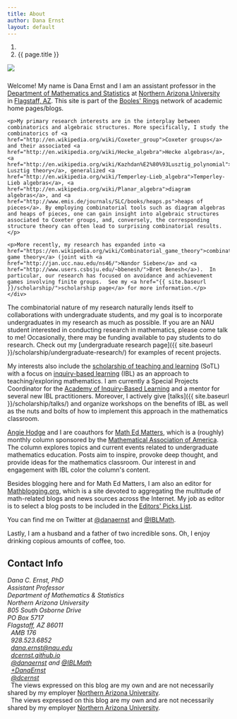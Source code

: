 ```yaml
---
title: About
author: Dana Ernst
layout: default
---
```


<ol class="breadcrumb">
  <li><a href="/"><i class="fa fa-home"></i></a></li>
  <li class="active">{{ page.title }}</li>
</ol>

<div class="row">
  <div class="col-xs-12 col-lg-4">
  <div><img src="{{ site.baseurl }}/images/DanaTeaching.jpg" class="img-responsive" img style="margin-bottom: 10px" /></div>
  </div>

  <div class="col-xs-12 col-lg-8">
    <div>
    <p>Welcome!  My name is Dana Ernst and I am an assistant professor in the <a href="http://nau.edu/cefns/natsci/math/">Department of Mathematics and Statistics</a> at <a href="http://nau.edu">Northern Arizona University</a> in <a href="https://maps.google.com/maps?q=Flagstaff,+AZ&amp;hl=en&amp;sll=37.0625,-95.677068&amp;sspn=57.161276,109.511719&amp;oq=fl&amp;hnear=Flagstaff,+Coconino,+Arizona&amp;t=m&amp;z=12">Flagstaff, AZ</a>.  This site is part of the <a href="http://boolesrings.org">Booles' Rings</a> network of academic home pages/blogs.</p>

    <p>My primary research interests are in the interplay between combinatorics and algebraic structures. More specifically, I study the combinatorics of <a href="http://en.wikipedia.org/wiki/Coxeter_group">Coxeter groups</a> and their associated <a href="http://en.wikipedia.org/wiki/Hecke_algebra">Hecke algebras</a>, <a href="http://en.wikipedia.org/wiki/Kazhdan%E2%80%93Lusztig_polynomial">Kazhdan-Lusztig theory</a>, generalized <a href="http://en.wikipedia.org/wiki/Temperley-Lieb_algebra">Temperley-Lieb algebras</a>, <a href="http://en.wikipedia.org/wiki/Planar_algebra">diagram algebras</a>, and <a href="http://www.emis.de/journals/SLC/books/heaps.ps">heaps of pieces</a>. By employing combinatorial tools such as diagram algebras and heaps of pieces, one can gain insight into algebraic structures associated to Coxeter groups, and, conversely, the corresponding structure theory can often lead to surprising combinatorial results.</p>

    <p>More recently, my research has expanded into <a href="https://en.wikipedia.org/wiki/Combinatorial_game_theory">combinatorial game theory</a> (joint with <a href="http://jan.ucc.nau.edu/ns46/">Nandor Sieben</a> and <a href="http://www.users.csbsju.edu/~bbenesh/">Bret Benesh</a>).  In particular, our research has focused on avoidance and achievement games involving finite groups.  See my <a href="{{ site.baseurl }}/scholarship/">scholarship page</a> for more information.</p>
    </div>
  </div>
</div>

The combinatorial nature of my research naturally lends itself to collaborations with undergraduate students, and my goal is to incorporate undergraduates in my research as much as possible. If you are an NAU student interested in conducting research in mathematics, please come talk to me! Occasionally, there may be funding available to pay students to do research. Check out my [undergraduate research page]({{ site.baseurl }}/scholarship/undergraduate-research/) for examples of recent projects.

My interests also include the [scholarship of teaching and learning](http://en.wikipedia.org/wiki/Scholarship_of_Teaching_and_Learning) (SoTL) with a focus on [inquiry-based learning](http://maamathedmatters.blogspot.com/2013/05/what-heck-is-ibl.html) (IBL) as an approach to teaching/exploring mathematics. I am currently a Special Projects Coordinator for the [Academy of Inquiry-Based Learning](http://www.inquirybasedlearning.org) and a mentor for several new IBL practitioners.  Moreover, I actively give [talks]({{ site.baseurl }}/scholarship/talks/) and organize workshops on the benefits of IBL as well as the nuts and bolts of how to implement this approach in the mathematics classroom.

<!-- I am also interested in utilizing technology to enhance the teaching and learning of mathematics. Specifically, I choose free and [open-source](http://en.wikipedia.org/wiki/Open_source) software and technologies when appropriate. For example, I have been incorporating [Sage](http://sagemath.org) and [GeoGebra](http://www.geogebra.org/) into my teaching. Sage is a free open-source mathematics software system licensed under the GPL. It combines the power of many existing open-source packages into a common Python-based interface.  For examples of a few of the cool things you can do with Sage, check [this page](http://wiki.sagemath.org/interact).  According to their webpage, GeoGebra is free and multi-platform dynamic mathematics software for all levels of education that joins geometry, algebra, tables, graphing, statistics and calculus in one easy-to-use package.  There are tons of awesome GeoGebra examples located [here](http://www.geogebratube.org).  For other examples of the software that I use for teaching and staying productive, check out my [resources page](href="{{ site.baseurl }}/resources/). -->

<!-- In addition to using free and open-source software, I am inspired by the recent [open-source textbook](http://iae-pedia.org/Open_Source_Textbooks) movement and I strongly believe that educators should choose free, open-source, or low cost textbooks when a viable alternative exists. For a selection of free and/or open-source textbooks, see my list located [here]({{ site.baseurl }}/resources/free-and-open-source-textbooks/). Also, take a peek at [Rob Beezer’s](http://buzzard.ups.edu) selection on [this page](http://linear.ups.edu/opentexts.html).  Moreover, the [American Institute of Mathematics](http://www.aimath.org) maintains a list of [approved open-source textbooks](http://www.aimath.org/textbooks/textbooklist.html). If you find one of the books list on any of the above links more helpful than another, please [let me know](mailto:dana.ernst@nau.edu).  -->

[Angie Hodge](http://www.unomaha.edu/math/people/hodge/) and I are coauthors for [Math Ed Matters](http://maamathedmatters.blogspot.com), which is a (roughly) monthly column sponsored by the [Mathematical Association of America](http://maa.org).  The column explores topics and current events related to undergraduate mathematics education. Posts aim to inspire, provoke deep thought, and provide ideas for the mathematics classroom. Our interest in and engagement with IBL color the column's content.

Besides blogging here and for Math Ed Matters, I am also an editor for [Mathblogging.org](http://mathblogging.org), which is a site devoted to aggregating the multitude of math-related blogs and news sources across the Internet.  My job as editor is to select a blog posts to be included in the [Editors' Picks List](http://www.mathblogging.org/posts?type=post&amp;filter0=recommender-status&amp;value0=editor).

You can find me on Twitter at [@danaernst](https://twitter.com/danaernst) and [@IBLMath](https://twitter.com/IBLMath).

Lastly, I am a husband and a father of two incredible sons. Oh, I enjoy drinking copious amounts of coffee, too.

## Contact Info ##

<div class="row">
  <div class="col-xs-12 col-sm-6">
    <div>
      <address>
      Dana C. Ernst, PhD<br />
      Assistant Professor<br />
      Department of Mathematics &amp; Statistics<br />
      Northern Arizona University<br />
      805 South Osborne Drive<br />
      PO Box 5717<br />
      Flagstaff,  AZ  86011
      </address>
    </div>
  </div>

  <div class="col-xs-12 col-sm-6">
    <div>
      <address>
      <i class="fa fa-university fa-fw"></i>&nbsp; AMB 176<br />
      <i class="fa fa-phone fa-fw"></i>&nbsp; 928.523.6852<br />
      <i class="fa fa-envelope-o fa-fw"></i>&nbsp; <a href="mailto:dana.ernst@nau.edu">dana.ernst@nau.edu</a><br />
      <i class="fa fa-link fa-fw"></i>&nbsp; <a href="{{site.baseurl}}">dcernst.github.io</a><br />
      <i class="fa fa-twitter fa-fw"></i>&nbsp; <a href="http://twitter.com/danaernst">@danaernst</a> and <a href="http://twitter.com/IBLMath">@IBLMath</a><br />
      <i class="fa fa-google-plus fa-fw"></i>&nbsp; <a href="https://plus.google.com/+DanaErnst/posts">+DanaErnst</a><br />
      <i class="fa fa-github fa-fw"></i>&nbsp; <a href="https://github.com/dcernst">@dcernst</a>
      </address>
    </div>
  </div>

</div>

<!-- <div class="alert alert-success" role="alert">
<i class="fa fa-code fa-fw"></i> This website was created using <a href="https://pages.github.com" class="alert-link">GitHub Pages</a> and <a href="http://jekyllrb.com" class="alert-link">Jekyll</a> together with <a href="http://getbootstrap.com" class="alert-link">Twitter Bootstrap</a>. <a href="https://github.com/dcernst/dcernst.github.io" class="alert-link">Source Code</a> on GitHub.
</div> -->

<div class="well">
<i class="fa fa-hand-peace-o fa-fw"></i>&nbsp; The views expressed on this blog are my own and are not necessarily shared by my employer <a href="http://nau.edu">Northern Arizona University</a>.
</div>

<div class="alert alert-info" role="alert">
<i class="fa fa-hand-peace-o fa-fw"></i>&nbsp; The views expressed on this blog are my own and are not necessarily shared by my employer <a href="http://nau.edu" class="alert-link">Northern Arizona University</a>.
</div>
